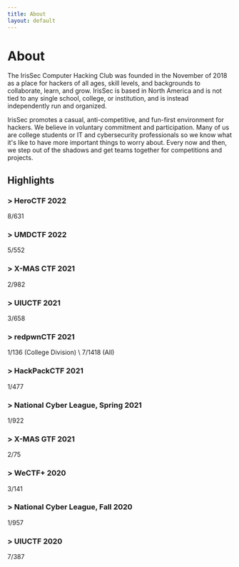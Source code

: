 ```yaml
---
title: About
layout: default
---
```


# About

The IrisSec Computer Hacking Club was founded in the November of 2018 as a place for hackers of all ages, skill levels, and backgrounds to collaborate, learn, and grow. IrisSec is based in North America and is not tied to any single school, college, or institution, and is instead independently run and organized.

IrisSec promotes a casual, anti-competitive, and fun-first environment for hackers. We believe in voluntary commitment and participation. Many of us are college students or IT and cybersecurity professionals so we know what it's like to have more important things to worry about. Every now and then, we step out of the shadows and get teams together for competitions and projects.

## Highlights

### \> HeroCTF 2022
8/631

### \> UMDCTF 2022
5/552

### \> X-MAS CTF 2021
2/982

### \> UIUCTF 2021
3/658

### \> redpwnCTF 2021
1/136 (College Division) \\
7/1418 (All)

### \> HackPackCTF 2021
1/477

### \> National Cyber League, Spring 2021
1/922

### \> X-MAS GTF 2021
2/75

### \> WeCTF+ 2020
3/141

### \> National Cyber League, Fall 2020
1/957

### \> UIUCTF 2020
7/387
